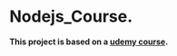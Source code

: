 # Nodejs_Course.

**This project is based on a [udemy course](https://www.udemy.com/course/nodejs-the-complete-guide/).**
